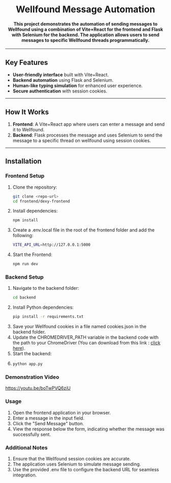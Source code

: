 <div align="center">
  <h1>Wellfound Message Automation</h1>
  <h4>This project demonstrates the automation of sending messages to Wellfound using a combination of Vite+React for the frontend and Flask with Selenium for the backend. The application allows users to send messages to specific Wellfound threads programmatically.</h4>
</div>

---

## Key Features

- **User-friendly interface** built with Vite+React.
- **Backend automation** using Flask and Selenium.
- **Human-like typing simulation** for enhanced user experience.
- **Secure authentication** with session cookies.

---

## How It Works

1. **Frontend**: A Vite+React app where users can enter a message and send it to Wellfound.
2. **Backend**: Flask processes the message and uses Selenium to send the message to a specific thread on wellfound using session cookies.

---


## Installation

### Frontend Setup

1. Clone the repository:
   ```bash
   git clone <repo-url>
   cd frontend/dexy-frontend
2. Install dependencies:
   ```bash
   npm install
3. Create a .env.local file in the root of the frontend folder and add the following:
   ```bash
   VITE_API_URL=http://127.0.0.1:5000
4. Start the Frontend:
   ```bash
   npm run dev

### Backend Setup

1. Navigate to the backend folder:
   ```bash
   cd backend
2. Install Python dependencies:
   ```bash
   pip install -r requirements.txt

3. Save your Wellfound cookies in a file named cookies.json in the backend folder.
4. Update the CHROMEDRIVER_PATH variable in the backend code with the path to your ChromeDriver (You can download from this link : [click here](https://googlechromelabs.github.io/chrome-for-testing/)).
5. Start the backend:
6. ```bash
   python app.py

### Demonstration Video
https://youtu.be/boTwPVQ6ziU

### Usage
1. Open the frontend application in your browser.
2. Enter a message in the input field.
3. Click the "Send Message" button.
4. View the response below the form, indicating whether the message was successfully sent.

### Additional Notes
1. Ensure that the Wellfound session cookies are accurate.
2. The application uses Selenium to simulate message sending.
3. Use the provided .env file to configure the backend URL for seamless integration.


